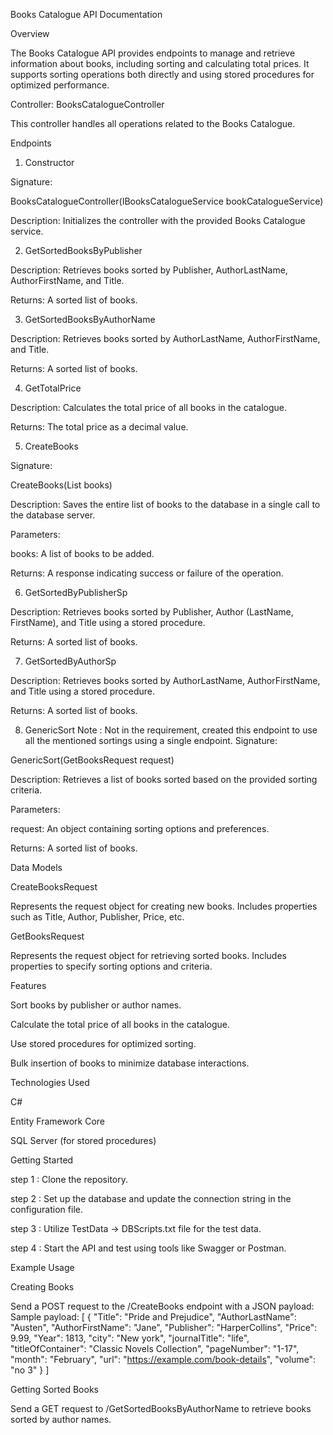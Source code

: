 Books Catalogue API Documentation

Overview

The Books Catalogue API provides endpoints to manage and retrieve information about books, including sorting and calculating total prices. It supports sorting operations both directly and using stored procedures for optimized performance.

Controller: BooksCatalogueController

This controller handles all operations related to the Books Catalogue.

Endpoints

1. Constructor

Signature:

BooksCatalogueController(IBooksCatalogueService bookCatalogueService)

Description:
Initializes the controller with the provided Books Catalogue service.

2. GetSortedBooksByPublisher

Description:
Retrieves books sorted by Publisher, AuthorLastName, AuthorFirstName, and Title.

Returns:
A sorted list of books.

3. GetSortedBooksByAuthorName

Description:
Retrieves books sorted by AuthorLastName, AuthorFirstName, and Title.

Returns:
A sorted list of books.

4. GetTotalPrice

Description:
Calculates the total price of all books in the catalogue.

Returns:
The total price as a decimal value.

5. CreateBooks

Signature:

CreateBooks(List<CreateBooksRequest> books)

Description:
Saves the entire list of books to the database in a single call to the database server.

Parameters:

books: A list of books to be added.

Returns:
A response indicating success or failure of the operation.

6. GetSortedByPublisherSp

Description:
Retrieves books sorted by Publisher, Author (LastName, FirstName), and Title using a stored procedure.

Returns:
A sorted list of books.

7. GetSortedByAuthorSp

Description:
Retrieves books sorted by AuthorLastName, AuthorFirstName, and Title using a stored procedure.

Returns:
A sorted list of books.

8. GenericSort 
Note : Not in the requirement, created this endpoint to use all the mentioned sortings using a single endpoint.
Signature:

GenericSort(GetBooksRequest request)

Description:
Retrieves a list of books sorted based on the provided sorting criteria.

Parameters:

request: An object containing sorting options and preferences.

Returns:
A sorted list of books.

Data Models

CreateBooksRequest

Represents the request object for creating new books. Includes properties such as Title, Author, Publisher, Price, etc.

GetBooksRequest

Represents the request object for retrieving sorted books. Includes properties to specify sorting options and criteria.

Features

Sort books by publisher or author names.

Calculate the total price of all books in the catalogue.

Use stored procedures for optimized sorting.

Bulk insertion of books to minimize database interactions.

Technologies Used

C#

Entity Framework Core

SQL Server (for stored procedures)

Getting Started

step 1 : Clone the repository.

step 2 : Set up the database and update the connection string in the configuration file.

step 3 : Utilize TestData -> DBScripts.txt file for the test data.

step 4 : Start the API and test using tools like Swagger or Postman.

Example Usage

Creating Books

Send a POST request to the /CreateBooks endpoint with a JSON payload:
Sample payload:
[
  {
    "Title": "Pride and Prejudice",
    "AuthorLastName": "Austen",
    "AuthorFirstName": "Jane",
    "Publisher": "HarperCollins",
    "Price": 9.99,
    "Year": 1813,
    "city": "New york",
    "journalTitle": "life",
    "titleOfContainer": "Classic Novels Collection",
    "pageNumber": "1-17",
    "month": "February",
    "url": "https://example.com/book-details",
    "volume": "no 3"
  }
]

Getting Sorted Books

Send a GET request to /GetSortedBooksByAuthorName to retrieve books sorted by author names.